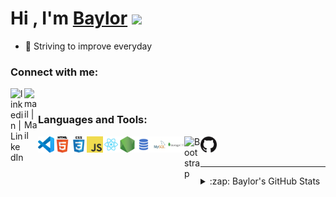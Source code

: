 # Hi , I'm [Baylor][portfolio] <img src="https://raw.githubusercontent.com/MartinHeinz/MartinHeinz/master/wave.gif" width="30px">
- 📝 Striving to improve everyday 

### Connect with me:
[<img align="left" alt="linkedin | LinkedIn" width="22px" src="https://cdn.jsdelivr.net/npm/simple-icons@v3/icons/linkedin.svg" />][linkedin]
[<img align="left" alt="mail | Mail" width="22px" src="https://cdn-icons-png.flaticon.com/128/546/546394.png" />][mail]

<br/>

### Languages and Tools:

<img align="left" alt="Visual Studio Code" width="26px" src="https://raw.githubusercontent.com/github/explore/80688e429a7d4ef2fca1e82350fe8e3517d3494d/topics/visual-studio-code/visual-studio-code.png" />
<img align="left" alt="HTML5" width="26px" src="https://raw.githubusercontent.com/github/explore/80688e429a7d4ef2fca1e82350fe8e3517d3494d/topics/html/html.png" />
<img align="left" alt="CSS3" width="26px" src="https://raw.githubusercontent.com/github/explore/80688e429a7d4ef2fca1e82350fe8e3517d3494d/topics/css/css.png" />
<img align="left" alt="JavaScript" width="26px" src="https://raw.githubusercontent.com/github/explore/80688e429a7d4ef2fca1e82350fe8e3517d3494d/topics/javascript/javascript.png" />
<img align="left" alt="React" width="26px" src="https://raw.githubusercontent.com/github/explore/80688e429a7d4ef2fca1e82350fe8e3517d3494d/topics/react/react.png" />
<img align="left" alt="Node.js" width="26px" src="https://raw.githubusercontent.com/github/explore/80688e429a7d4ef2fca1e82350fe8e3517d3494d/topics/nodejs/nodejs.png" />
<img align="left" alt="SQL" width="26px" src="https://raw.githubusercontent.com/github/explore/80688e429a7d4ef2fca1e82350fe8e3517d3494d/topics/sql/sql.png" />
<img align="left" alt="MySQL" width="26px" src="https://raw.githubusercontent.com/github/explore/80688e429a7d4ef2fca1e82350fe8e3517d3494d/topics/mysql/mysql.png" />
<img align="left" alt="MongoDB" width="26px" src="https://raw.githubusercontent.com/github/explore/80688e429a7d4ef2fca1e82350fe8e3517d3494d/topics/mongodb/mongodb.png" />
<img align="left" alt="Bootstrap" width="26px" 
src="https://raw.githubusercontent.com/jmnote/z-icons/master/svg/bootstrap.svg" />
<img align="left" alt="GitHub" width="26px" src="https://raw.githubusercontent.com/github/explore/78df643247d429f6cc873026c0622819ad797942/topics/github/github.png" />

<br />
<br />

---

<details>
  <summary>:zap: Baylor's GitHub Stats</summary>

  ![Baylor's GitHub stats](https://github-readme-stats.vercel.app/api?username=baylorhinshaw&show_icons=true&theme=tokyonight)

</details>

[course]: https://bootcamp.pe.gatech.edu/coding/landing-ftpt/?s=Google-Unbranded&pkw=%2Bweb%20%2Bdevelop&pcrid=476837252141&pmt=b&utm_source=google&utm_medium=cpc&utm_campaign=GGL%7CGeorgia-Tech%7CSEM%7CCODING%7C-%7COFL%7CTIER-1%7CALL%7CNBD-G%7CBMM%7CPrimary%7CGeneral&utm_term=%2Bweb%20%2Bdevelop&s=google&k=%2Bweb%20%2Bdevelop&utm_adgroupid=116398781950&utm_locationphysicalms=9010941&utm_matchtype=b&utm_network=g&utm_device=c&utm_content=476837252141&utm_placement=&gclid=Cj0KCQiAnuGNBhCPARIsACbnLzo1dDnFT5ZKXQjUuX_x-P9K8fAGthO1dkikFGDMZ9Vqu3ILXOyoTyYaAjz3EALw_wcB&gclsrc=aw.ds
[linkedin]: https://www.linkedin.com/in/baylorhinshaw/
[mail]: mailto:baylorhinshaw21@gmail.com
[portfolio]: https://www.baylor-hinshaw.dev/
